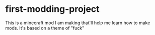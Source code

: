 # first-modding-project

This is a minecraft mod I am making that'll help me learn how to make mods.
It's based on a theme of "fuck"
